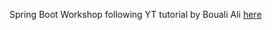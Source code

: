 Spring Boot Workshop following YT tutorial by Bouali Ali [here](https://www.youtube.com/watch?v=eY9riN5Y2mQ)